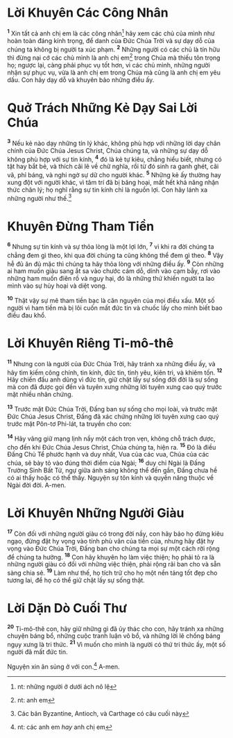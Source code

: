 # Lời Khuyên Các Công Nhân
<sup><b>1</b></sup> Xin tất cả anh chị em là các công nhân[^1-837cc341-ba08-4a7b-9cb5-1e75ec30a1e7] hãy xem các chủ của mình như hoàn toàn đáng kính trọng, để danh của Ðức Chúa Trời và sự dạy dỗ của chúng ta không bị người ta xúc phạm. <sup><b>2</b></sup> Những người có các chủ là tín hữu thì đừng nại cớ các chủ mình là anh chị em[^2-837cc341-ba08-4a7b-9cb5-1e75ec30a1e7] trong Chúa mà thiếu tôn trọng họ; ngược lại, càng phải phục vụ tốt hơn, vì các chủ mình, những người nhận sự phục vụ, vừa là anh chị em trong Chúa mà cũng là anh chị em yêu dấu. Con hãy dạy dỗ và khuyên bảo những điều ấy.


# Quở Trách Những Kẻ Dạy Sai Lời Chúa
<sup><b>3</b></sup> Nếu kẻ nào dạy những tín lý khác, không phù hợp với những lời dạy chân chính của Ðức Chúa Jesus Christ, Chúa chúng ta, và những sự dạy dỗ không phù hợp với sự tin kính, <sup><b>4</b></sup> đó là kẻ tự kiêu, chẳng hiểu biết, nhưng có tật hay bắt bẻ, và thích cãi lẽ về chữ nghĩa, rồi từ đó sinh ra ganh ghét, cãi vã, phỉ báng, và nghi ngờ sự dữ cho người khác. <sup><b>5</b></sup> Những kẻ ấy thường hay xung đột với người khác, vì tâm trí đã bị băng hoại, mất hết khả năng nhận thức chân lý; họ nghĩ rằng sự tin kính chỉ là nguồn lợi. Con hãy lánh xa những người như thế.[^3-837cc341-ba08-4a7b-9cb5-1e75ec30a1e7]


# Khuyên Ðừng Tham Tiền
<sup><b>6</b></sup> Nhưng sự tin kính và sự thỏa lòng là một lợi lớn, <sup><b>7</b></sup> vì khi ra đời chúng ta chẳng đem gì theo, khi qua đời chúng ta cũng không thể đem gì theo. <sup><b>8</b></sup> Vậy hễ đủ ăn đủ mặc thì chúng ta hãy thỏa lòng với những điều ấy. <sup><b>9</b></sup> Còn những ai ham muốn giàu sang ắt sa vào chước cám dỗ, dính vào cạm bẫy, rơi vào những ham muốn điên rồ và nguy hại, đó là những thứ khiến người ta lao mình vào sự hủy hoại và diệt vong.

<sup><b>10</b></sup> Thật vậy sự mê tham tiền bạc là căn nguyên của mọi điều xấu. Một số người vì ham tiền mà bị lôi cuốn mất đức tin và chuốc lấy cho mình biết bao điều đau khổ.


# Lời Khuyên Riêng Ti-mô-thê
<sup><b>11</b></sup> Nhưng con là người của Ðức Chúa Trời, hãy tránh xa những điều ấy, và hãy tìm kiếm công chính, tin kính, đức tin, tình yêu, kiên trì, và khiêm tốn. <sup><b>12</b></sup> Hãy chiến đấu anh dũng vì đức tin, giữ chặt lấy sự sống đời đời là sự sống mà con đã được gọi đến và tuyên xưng những lời tuyên xưng cao quý trước mặt nhiều nhân chứng.

<sup><b>13</b></sup> Trước mặt Ðức Chúa Trời, Ðấng ban sự sống cho mọi loài, và trước mặt Ðức Chúa Jesus Christ, Ðấng đã xác chứng những lời tuyên xưng cao quý trước mặt Pôn-tơ Phi-lát, ta truyền cho con:

<sup><b>14</b></sup> Hãy vâng giữ mạng lịnh nầy một cách trọn vẹn, không chỗ trách được, cho đến khi Ðức Chúa Jesus Christ, Chúa chúng ta, hiện ra. <sup><b>15</b></sup> Ðó là điều Ðấng Chủ Tể phước hạnh và duy nhất, Vua của các vua, Chúa của các chúa, sẽ bày tỏ vào đúng thời điểm của Ngài; <sup><b>16</b></sup> duy chỉ Ngài là Ðấng Trường Sinh Bất Tử, ngự giữa ánh sáng không thể đến gần, Ðấng chưa hề có ai thấy hoặc có thể thấy. Nguyện sự tôn kính và quyền năng thuộc về Ngài đời đời. A-men.


# Lời Khuyên Những Người Giàu
<sup><b>17</b></sup> Còn đối với những người giàu có trong đời nầy, con hãy bảo họ đừng kiêu ngạo, đừng đặt hy vọng vào tính phù vân của tiền của, nhưng hãy đặt hy vọng vào Ðức Chúa Trời, Ðấng ban cho chúng ta mọi sự một cách rời rộng để chúng ta hưởng. <sup><b>18</b></sup> Con hãy khuyên họ làm việc thiện; họ phải tỏ ra là những người giàu có đối với những việc thiện, phải rộng rãi ban cho và sẵn sàng chia sẻ. <sup><b>19</b></sup> Làm như thế, họ tích trữ cho họ một nền tảng tốt đẹp cho tương lai, để họ có thể giữ chặt lấy sự sống thật.


# Lời Dặn Dò Cuối Thư
<sup><b>20</b></sup> Ti-mô-thê con, hãy giữ những gì đã ủy thác cho con, hãy tránh xa những chuyện báng bổ, những cuộc tranh luận vô bổ, và những lời lẽ chống báng ngụy xưng là tri thức. <sup><b>21</b></sup> Vì muốn cho mình là người có thứ tri thức ấy, một số người đã mất đức tin.

Nguyện xin ân sủng ở với con.[^4-837cc341-ba08-4a7b-9cb5-1e75ec30a1e7] A-men.

[^1-837cc341-ba08-4a7b-9cb5-1e75ec30a1e7]: nt: những người ở dưới ách nô lệ
[^2-837cc341-ba08-4a7b-9cb5-1e75ec30a1e7]: nt: anh em
[^3-837cc341-ba08-4a7b-9cb5-1e75ec30a1e7]: Các bản Byzantine, Antioch, và Carthage có câu cuối này
[^4-837cc341-ba08-4a7b-9cb5-1e75ec30a1e7]: nt: các anh em *hay* anh chị em